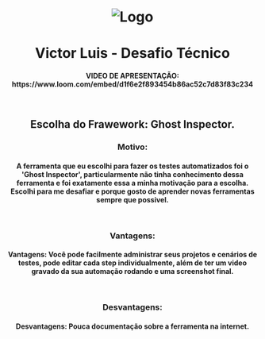 <h1 align="center">
    <img alt="Logo" src="https://ik.imagekit.io/victorluismf/readme-github_DAZtazEcH.png?updatedAt=1638816851491" />
    <br>
</h1>

<h1 align="center">
    Victor Luis - Desafio Técnico
</h1>

<h4 align="center">
  <p>VIDEO DE APRESENTAÇÃO: https://www.loom.com/embed/d1f6e2f893454b86ac52c7d83f83c234</p>
  <br>
</h4>

<h2 align="center">
    Escolha do Frawework: Ghost Inspector.
</h2>

<h3 align="center">
    Motivo: 
</h3>

<h4 align="center">
    <p>A ferramenta que eu escolhi para fazer os testes automatizados foi o 'Ghost Inspector', particularmente não tinha conhecimento dessa ferramenta e foi exatamente essa a minha motivação para a escolha. Escolhi para me desafiar e porque gosto de aprender novas ferramentas sempre que possivel.</p>
  <br>
</h4>

<h3 align="center">
    Vantagens: 
</h3>

<h4 align="center">
  <p>Vantagens: Você pode facilmente administrar seus projetos e cenários de testes, pode editar cada step individualmente, além de ter um video gravado da sua automação rodando e uma screenshot final.</p>
  <br>
</h4>

<h3 align="center">
    Desvantagens: 
</h3>

<h4 align="center">
  <p>Desvantagens: Pouca documentação sobre a ferramenta na internet.</p>
  <br>
</h4>


